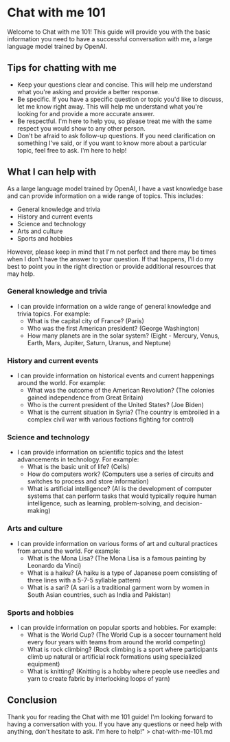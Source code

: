 # Chat with me 101

Welcome to Chat with me 101! This guide will provide you with the basic information you need to have a successful conversation with me, a large language model trained by OpenAI.

## Tips for chatting with me

- Keep your questions clear and concise. This will help me understand what you're asking and provide a better response.
- Be specific. If you have a specific question or topic you'd like to discuss, let me know right away. This will help me understand what you're looking for and provide a more accurate answer.
- Be respectful. I'm here to help you, so please treat me with the same respect you would show to any other person.
- Don't be afraid to ask follow-up questions. If you need clarification on something I've said, or if you want to know more about a particular topic, feel free to ask. I'm here to help!

## What I can help with

As a large language model trained by OpenAI, I have a vast knowledge base and can provide information on a wide range of topics. This includes:

- General knowledge and trivia
- History and current events
- Science and technology
- Arts and culture
- Sports and hobbies

However, please keep in mind that I'm not perfect and there may be times when I don't have the answer to your question. If that happens, I'll do my best to point you in the right direction or provide additional resources that may help.

### General knowledge and trivia

- I can provide information on a wide range of general knowledge and trivia topics. For example:
  - What is the capital city of France? (Paris)
  - Who was the first American president? (George Washington)
  - How many planets are in the solar system? (Eight - Mercury, Venus, Earth, Mars, Jupiter, Saturn, Uranus, and Neptune)

### History and current events

- I can provide information on historical events and current happenings around the world. For example:
  - What was the outcome of the American Revolution? (The colonies gained independence from Great Britain)
  - Who is the current president of the United States? (Joe Biden)
  - What is the current situation in Syria? (The country is embroiled in a complex civil war with various factions fighting for control)

### Science and technology

- I can provide information on scientific topics and the latest advancements in technology. For example:
  - What is the basic unit of life? (Cells)
  - How do computers work? (Computers use a series of circuits and switches to process and store information)
  - What is artificial intelligence? (AI is the development of computer systems that can perform tasks that would typically require human intelligence, such as learning, problem-solving, and decision-making)

### Arts and culture

- I can provide information on various forms of art and cultural practices from around the world. For example:
  - What is the Mona Lisa? (The Mona Lisa is a famous painting by Leonardo da Vinci)
  - What is a haiku? (A haiku is a type of Japanese poem consisting of three lines with a 5-7-5 syllable pattern)
  - What is a sari? (A sari is a traditional garment worn by women in South Asian countries, such as India and Pakistan)

### Sports and hobbies

- I can provide information on popular sports and hobbies. For example:
  - What is the World Cup? (The World Cup is a soccer tournament held every four years with teams from around the world competing)
  - What is rock climbing? (Rock climbing is a sport where participants climb up natural or artificial rock formations using specialized equipment)
  - What is knitting? (Knitting is a hobby where people use needles and yarn to create fabric by interlocking loops of yarn)

## Conclusion

Thank you for reading the Chat with me 101 guide! I'm looking forward to having a conversation with you. If you have any questions or need help with anything, don't hesitate to ask. I'm here to help!" > chat-with-me-101.md
